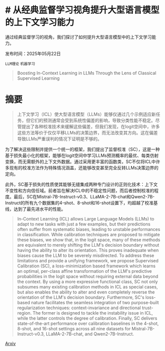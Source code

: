 # # 从经典监督学习视角提升大型语言模型的上下文学习能力
通过经典监督学习的视角，我们探讨了如何提升大型语言模型中的上下文学习能力。

发布时间：2025年05月22日

`LLM理论` `机器学习`

> Boosting In-Context Learning in LLMs Through the Lens of Classical Supervised Learning

# 摘要

> 上下文学习（ICL）使大型语言模型（LLMs）能够仅通过几个示例适应新任务，但它们的预测通常会受到系统性偏差的影响，导致分类性能不稳定。尽管提出了各种校准技术来缓解这些偏差，但我们发现，在logit空间中，许多这些方法等价于仅仅平移LLMs的决策边界，而无法改变其方向。这在偏差导致LLMs严重误判的情况下证明是不够的。

为了解决这些限制并提供一个统一的框架，我们提出了监督校准（SC），这是一种基于损失最小化的框架，能够在logit空间中学习LLMs预测概率的最优、每类仿射变换，而无需额外的上下文外数据。通过采用更丰富的函数类，SC不仅将ICL中许多现有的校准方法作为特殊情况涵盖，还能够改变甚至完全反转LLMs决策边界的定向。

此外，SC基于损失的性质使其能够无缝集成两种专门设计的正则化技术：上下文不变性和方向信任域。前者旨在解决ICL中的不稳定性问题，而后者控制校准的程度。最后，SC在Mistral-7B-Instruct-v0.3、LLaMA-2-7B-chat和Qwen2-7B-Instruct的所有九个数据集的4-shot、8-shot和16-shot设置下，均超越了校准基线，达到了最先进水平的性能。

> In-Context Learning (ICL) allows Large Language Models (LLMs) to adapt to new tasks with just a few examples, but their predictions often suffer from systematic biases, leading to unstable performances in classification. While calibration techniques are proposed to mitigate these biases, we show that, in the logit space, many of these methods are equivalent to merely shifting the LLM's decision boundary without having the ability to alter its orientation. This proves inadequate when biases cause the LLM to be severely misdirected. To address these limitations and provide a unifying framework, we propose Supervised Calibration (SC), a loss-minimization based framework which learns an optimal, per-class affine transformation of the LLM's predictive probabilities in the logit space without requiring external data beyond the context. By using a more expressive functional class, SC not only subsumes many existing calibration methods in ICL as special cases, but also enables the ability to alter and even completely reverse the orientation of the LLM's decision boundary. Furthermore, SC's loss-based nature facilitates the seamless integration of two purpose-built regularization techniques: context-invariance and directional trust-region. The former is designed to tackle the instability issue in ICL, while the latter controls the degree of calibration. Finally, SC delivers state-of-the-art performance over calibration baselines in the 4-shot, 8-shot, and 16-shot settings across all nine datasets for Mistral-7B-Instruct-v0.3, LLaMA-2-7B-chat, and Qwen2-7B-Instruct.

[Arxiv](https://arxiv.org/abs/2505.23783)